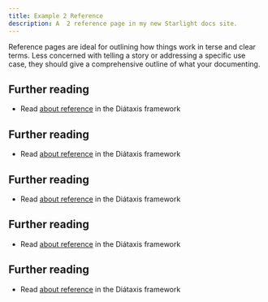 ```yaml
---
title: Example 2 Reference
description: A  2 reference page in my new Starlight docs site.
---
```


Reference pages are ideal for outlining how things work in terse and clear terms.
Less concerned with telling a story or addressing a specific use case, they should give a comprehensive outline of what your documenting.

## Further reading

- Read [about reference](https://diataxis.fr/reference/) in the Diátaxis framework

## Further reading

- Read [about reference](https://diataxis.fr/reference/) in the Diátaxis framework

## Further reading

- Read [about reference](https://diataxis.fr/reference/) in the Diátaxis framework

## Further reading

- Read [about reference](https://diataxis.fr/reference/) in the Diátaxis framework

## Further reading

- Read [about reference](https://diataxis.fr/reference/) in the Diátaxis framework


